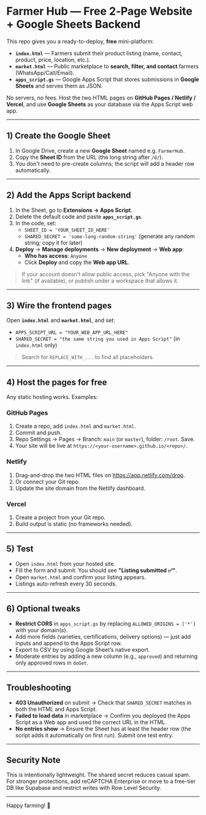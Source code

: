 # Farmer Hub — Free 2‑Page Website + Google Sheets Backend

This repo gives you a ready-to-deploy, **free** mini-platform:

- **`index.html`** — Farmers submit their product listing (name, contact, product, price, location, etc.).
- **`market.html`** — Public marketplace to **search, filter, and contact** farmers (WhatsApp/Call/Email).
- **`apps_script.gs`** — Google Apps Script that stores submissions in **Google Sheets** and serves them as JSON.

No servers, no fees. Host the two HTML pages on **GitHub Pages / Netlify / Vercel**, and use **Google Sheets** as your database via the Apps Script web app.

---

## 1) Create the Google Sheet

1. In Google Drive, create a new **Google Sheet** named e.g. `FarmerHub`.
2. Copy the **Sheet ID** from the URL (the long string after `/d/`).
3. You don't need to pre-create columns; the script will add a header row automatically.

---

## 2) Add the Apps Script backend

1. In the Sheet, go to **Extensions → Apps Script**.
2. Delete the default code and paste **`apps_script.gs`**.
3. In the code, set:
   - `SHEET_ID = 'YOUR_SHEET_ID_HERE'`
   - `SHARED_SECRET = 'some-long-random-string'` (generate any random string; copy it for later)
4. **Deploy** → **Manage deployments** → **New deployment** → **Web app**:
   - **Who has access**: `Anyone`
   - Click **Deploy** and copy the **Web app URL**.

> If your account doesn't allow public access, pick "Anyone with the link" (if available), or publish under a workspace that allows it.

---

## 3) Wire the frontend pages

Open **`index.html`** and **`market.html`**, and set:

- `APPS_SCRIPT_URL = "YOUR_WEB_APP_URL_HERE"`
- `SHARED_SECRET = "the same string you used in Apps Script"` (in `index.html` only)

> Search for `REPLACE_WITH_...` to find all placeholders.

---

## 4) Host the pages for free

Any static hosting works. Examples:

### GitHub Pages
1. Create a repo, add `index.html` and `market.html`.
2. Commit and push.
3. Repo Settings → Pages → Branch: `main` (or `master`), folder: `/root`. Save.
4. Your site will be live at `https://<your-username>.github.io/<repo>/`.

### Netlify
1. Drag-and-drop the two HTML files on https://app.netlify.com/drop.
2. Or connect your Git repo.
3. Update the site domain from the Netlify dashboard.

### Vercel
1. Create a project from your Git repo.
2. Build output is static (no frameworks needed).

---

## 5) Test

- Open `index.html` from your hosted site.
- Fill the form and submit. You should see **"Listing submitted ✅"**.
- Open `market.html` and confirm your listing appears.
- Listings auto-refresh every 30 seconds.

---

## 6) Optional tweaks

- **Restrict CORS** in `apps_script.gs` by replacing `ALLOWED_ORIGINS = ['*']` with your domain(s).
- Add more fields (varieties, certifications, delivery options) — just add inputs and append to the Apps Script row.
- Export to CSV by using Google Sheet’s native export.
- Moderate entries by adding a new column (e.g., `approved`) and returning only approved rows in `doGet`.

---

## Troubleshooting

- **403 Unauthorized** on submit → Check that `SHARED_SECRET` matches in both the HTML and Apps Script.
- **Failed to load data** in marketplace → Confirm you deployed the Apps Script as a Web app and used the correct URL in the HTML.
- **No entries show** → Ensure the Sheet has at least the header row (the script adds it automatically on first run). Submit one test entry.

---

## Security Note

This is intentionally lightweight. The shared secret reduces casual spam. For stronger protections, add reCAPTCHA Enterprise or move to a free-tier DB like Supabase and restrict writes with Row Level Security.

---

Happy farming! 🌱
